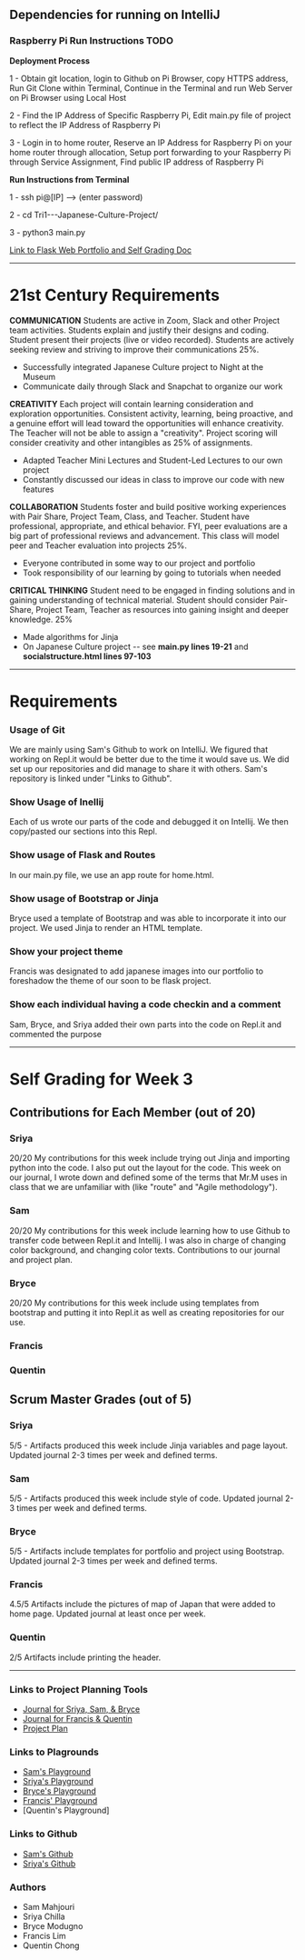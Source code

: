 ## Dependencies for running on IntelliJ
### Raspberry Pi Run Instructions TODO
   **Deployment Process**
   
   1 - Obtain git location, login to Github on Pi Browser, copy HTTPS address, Run Git Clone within Terminal, Continue in the Terminal and run Web Server on Pi Browser using Local Host
   
   2 - Find the IP Address of Specific Raspberry Pi, Edit main.py file of project to reflect the IP Address of Raspberry Pi
   
   3 - Login in to home router, Reserve an IP Address for Raspberry Pi on your home router through allocation, Setup port forwarding to your Raspberry Pi through Service Assignment, Find public IP address of Raspberry Pi
   
   **Run Instructions from Terminal**
   
   1 - ssh pi@[IP] --> (enter password)
   
   2 - cd Tri1---Japanese-Culture-Project/
   
   3 - python3 main.py
   
   [Link to Flask Web Portfolio and Self Grading Doc](http://76.219.255.97:8080/)





















____________________
# 21st Century Requirements
  **COMMUNICATION**
  Students are active in Zoom, Slack and other Project team activities.  Students explain and justify their designs and coding.  Student present their projects (live or video recorded).  Students are actively seeking review and striving to improve their communications 25%.
   - Successfully integrated Japanese Culture project to Night at the Museum
   - Communicate daily through Slack and Snapchat to organize our work

  **CREATIVITY**
  Each project will contain learning consideration and exploration opportunities.  Consistent activity, learning, being proactive, and a genuine effort will lead toward the opportunities will enhance creativity.  The Teacher will not be able to assign a "creativity". Project scoring will consider  creativity and other intangibles as 25% of assignments.
   - Adapted Teacher Mini Lectures and Student-Led Lectures to our own project
   - Constantly discussed our ideas in class to improve our code with new features

  **COLLABORATION**
  Students foster and build positive working experiences with Pair Share, Project Team, Class, and Teacher.  Student have professional, appropriate, and ethical behavior.  FYI, peer evaluations are a big part of professional reviews and advancement. This class will model peer and Teacher evaluation into projects 25%.
   - Everyone contributed in some way to our project and portfolio
   - Took responsibility of our learning by going to tutorials when needed

  **CRITICAL THINKING**
  Student need to be engaged in finding solutions and in gaining understanding of  technical material. Student should consider Pair-Share, Project Team, Teacher as resources into gaining insight and deeper knowledge.  25%
   - Made algorithms for Jinja
   - On Japanese Culture project -- see **main.py lines 19-21** and **socialstructure.html lines 97-103**
_______
  # Requirements
  
  ### Usage of Git
  We are mainly using Sam's Github to work on IntelliJ. We figured that working on Repl.it would be better due to the time it would save us. We did set up our repositories and did manage to share it with others. Sam's repository is linked under "Links to Github".

  ### Show Usage of Inellij
  Each of us wrote our parts of the code and debugged it on Intellij. We then copy/pasted our sections into this Repl.

  ### Show usage of Flask and Routes
  In our main.py file, we use an app route for home.html.

  ### Show usage of Bootstrap or Jinja
  Bryce used a template of Bootstrap and was able to incorporate it into our project. We used Jinja to render an HTML template.

  ### Show your project theme
  Francis was designated to add japanese images into our portfolio to foreshadow the theme of our soon to be flask project.

  ### Show each individual having a code checkin and a comment
  Sam, Bryce, and Sriya added their own parts into the code on Repl.it and commented the purpose

______
# Self Grading for Week 3
## Contributions for Each Member (out of 20)
### Sriya
20/20 My contributions for this week include trying out Jinja and importing python into the code. I also put out the layout for the code. This week on our journal, I wrote down and defined some of the terms that Mr.M uses in class that we are unfamiliar with (like "route" and "Agile methodology"). 
### Sam
20/20 My contributions for this week include learning how to use Github to transfer code between Repl.it and Intellij. I was also in charge of changing color background, and changing color texts. Contributions to our journal and project plan. 
### Bryce
20/20 My contributions for this week include using templates from bootstrap and putting it into Repl.it as well as creating repositories for our use.
### Francis

### Quentin

## Scrum Master Grades (out of 5)

### Sriya
5/5 - Artifacts produced this week include Jinja variables and page layout. Updated journal 2-3 times per week and defined terms.
### Sam
5/5 - Artifacts produced this week include style of code. Updated journal 2-3 times per week and defined terms.
### Bryce
5/5 - Artifacts include templates for portfolio and project using Bootstrap. Updated journal 2-3 times per week and defined terms.
### Francis
4.5/5 Artifacts include the pictures of map of Japan that were added to home page. Updated journal at least once per week.
### Quentin
2/5 Artifacts include printing the header.

_____________

### Links to Project Planning Tools
  - [Journal for Sriya, Sam, & Bryce](https://docs.google.com/spreadsheets/d/1WANVHdtcVJfFRhKZ58jq7467pkGL954uAPTLfhgJMxw/edit?usp=sharing)
  - [Journal for Francis & Quentin](https://docs.google.com/presentation/d/1TXiBA_Zl9FiakTrDayVFmDcgqNLTm7JFDINivWCk9UM/edit?usp=sharing)
  - [Project Plan](https://docs.google.com/presentation/d/1ZIdum1H-4KPgYB2Cza5w8xEKyG2Ekk7DP5NP_Cdqfd4/edit?usp=sharing)

### Links to Plagrounds
  - [Sam's Playground](https://repl.it/join/qnbmiawa-ibraskyy)
  - [Sriya's Playground](https://repl.it/join/nrgzekoh-sriyachilla)
  - [Bryce's Playground](https://repl.it/@BryceModugno/Personal-Repl#main.py)
  - [Francis' Playground](https://repl.it/@limfrancis/AP-CSP-Project-1#main.py)
  - [Quentin's Playground]

### Links to Github
  - [Sam's Github](https://github.com/iBraskyy)
  - [Sriya's Github](https://github.com/sriyachilla)

### Authors
  - Sam Mahjouri
  - Sriya Chilla
  - Bryce Modugno
  - Francis Lim
  - Quentin Chong
